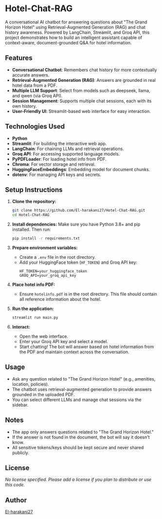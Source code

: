 # Hotel-Chat-RAG

A conversational AI chatbot for answering questions about "The Grand Horizon Hotel" using Retrieval-Augmented Generation (RAG) and chat history awareness. Powered by LangChain, Streamlit, and Groq API, this project demonstrates how to build an intelligent assistant capable of context-aware, document-grounded Q&A for hotel information.

## Features

- **Conversational Chatbot**: Remembers chat history for more contextually accurate answers.
- **Retrieval-Augmented Generation (RAG)**: Answers are grounded in real hotel data from a PDF.
- **Multiple LLM Support**: Select from models such as deepseek, llama, and qwen (via Groq API).
- **Session Management**: Supports multiple chat sessions, each with its own history.
- **User-Friendly UI**: Streamlit-based web interface for easy interaction.

## Technologies Used

- **Python**
- **Streamlit**: For building the interactive web app.
- **LangChain**: For chaining LLMs and retrieval operations.
- **Groq API**: For accessing supported language models.
- **PyPDFLoader**: For loading hotel info from PDF.
- **Chroma**: For vector storage and retrieval.
- **HuggingFaceEmbeddings**: Embedding model for document chunks.
- **dotenv**: For managing API keys and secrets.

## Setup Instructions

1. **Clone the repository:**
   ```bash
   git clone https://github.com/El-harakani27/Hotel-Chat-RAG.git
   cd Hotel-Chat-RAG
   ```

2. **Install dependencies:**
   Make sure you have Python 3.8+ and pip installed. Then run:
   ```bash
   pip install -r requirements.txt
   ```

3. **Prepare environment variables:**
   - Create a `.env` file in the root directory.
   - Add your HuggingFace token (`HF_TOKEN`) and Groq API key:
     ```
     HF_TOKEN=your_huggingface_token
     GROQ_API=your_groq_api_key
     ```

4. **Place hotel info PDF:**
   - Ensure `hotelinfo.pdf` is in the root directory. This file should contain all reference information about the hotel.

5. **Run the application:**
   ```bash
   streamlit run main.py
   ```

6. **Interact:**
   - Open the web interface.
   - Enter your Groq API key and select a model.
   - Start chatting! The bot will answer based on hotel information from the PDF and maintain context across the conversation.

## Usage

- Ask any question related to "The Grand Horizon Hotel" (e.g., amenities, location, policies).
- The chatbot uses retrieval-augmented generation to provide answers grounded in the uploaded PDF.
- You can select different LLMs and manage chat sessions via the sidebar.

## Notes

- The app only answers questions related to "The Grand Horizon Hotel."
- If the answer is not found in the document, the bot will say it doesn't know.
- All sensitive tokens/keys should be kept secure and never shared publicly.

## License

*No license specified. Please add a license if you plan to distribute or use this code.*

## Author

[El-harakani27](https://github.com/El-harakani27)
